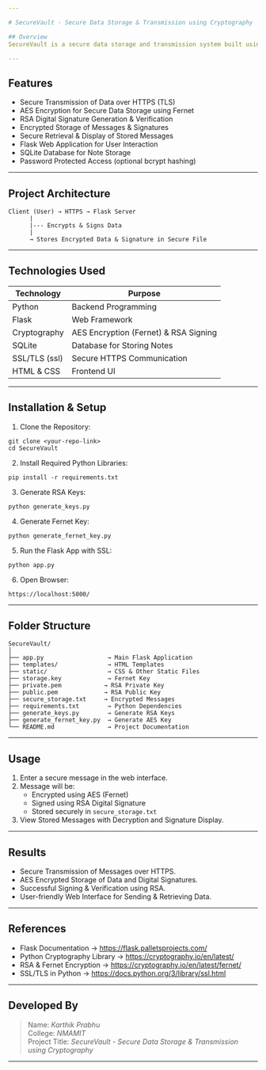 ```yaml
---

# SecureVault - Secure Data Storage & Transmission using Cryptography

## Overview
SecureVault is a secure data storage and transmission system built using Python and Flask. It implements modern cryptographic techniques to protect sensitive user data during transmission and storage. The project ensures data confidentiality, integrity, and authenticity using encryption, secure transmission, and digital signatures.

---
```


## Features
- Secure Transmission of Data over HTTPS (TLS)
- AES Encryption for Secure Data Storage using Fernet
- RSA Digital Signature Generation & Verification
- Encrypted Storage of Messages & Signatures
- Secure Retrieval & Display of Stored Messages
- Flask Web Application for User Interaction
- SQLite Database for Note Storage
- Password Protected Access (optional bcrypt hashing)

---

## Project Architecture

```
Client (User) → HTTPS → Flask Server
      |
      |--- Encrypts & Signs Data
      |
      → Stores Encrypted Data & Signature in Secure File
```

---

## Technologies Used
| Technology         | Purpose                                  |
|-------------------|------------------------------------------|
| Python            | Backend Programming                      |
| Flask             | Web Framework                             |
| Cryptography      | AES Encryption (Fernet) & RSA Signing     |
| SQLite            | Database for Storing Notes                |
| SSL/TLS (ssl)     | Secure HTTPS Communication                |
| HTML & CSS        | Frontend UI                               |

---

## Installation & Setup

1. Clone the Repository:
```
git clone <your-repo-link>
cd SecureVault
```

2. Install Required Python Libraries:
```
pip install -r requirements.txt
```

3. Generate RSA Keys:
```
python generate_keys.py
```

4. Generate Fernet Key:
```
python generate_fernet_key.py
```

5. Run the Flask App with SSL:
```
python app.py
```

6. Open Browser:
```
https://localhost:5000/
```

---

## Folder Structure
```
SecureVault/
│
├── app.py                  → Main Flask Application
├── templates/              → HTML Templates
├── static/                 → CSS & Other Static Files
├── storage.key             → Fernet Key
├── private.pem            → RSA Private Key
├── public.pem             → RSA Public Key
├── secure_storage.txt     → Encrypted Messages
├── requirements.txt        → Python Dependencies
├── generate_keys.py        → Generate RSA Keys
├── generate_fernet_key.py  → Generate AES Key
└── README.md               → Project Documentation
```

---

## Usage
1. Enter a secure message in the web interface.
2. Message will be:
   - Encrypted using AES (Fernet)
   - Signed using RSA Digital Signature
   - Stored securely in `secure_storage.txt`
3. View Stored Messages with Decryption and Signature Display.

---

## Results
- Secure Transmission of Messages over HTTPS.
- AES Encrypted Storage of Data and Digital Signatures.
- Successful Signing & Verification using RSA.
- User-friendly Web Interface for Sending & Retrieving Data.

---

## References
- Flask Documentation → https://flask.palletsprojects.com/
- Python Cryptography Library → https://cryptography.io/en/latest/
- RSA & Fernet Encryption → https://cryptography.io/en/latest/fernet/
- SSL/TLS in Python → https://docs.python.org/3/library/ssl.html

---

## Developed By
> Name: *Karthik Prabhu*  
> College: *NMAMIT*  
> Project Title: *SecureVault - Secure Data Storage & Transmission using Cryptography*

---
